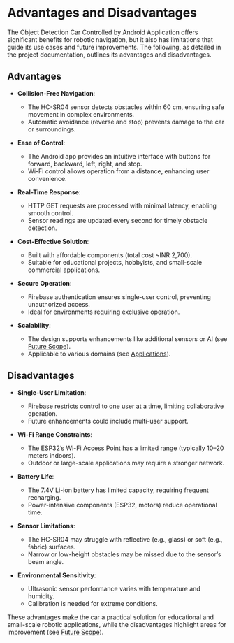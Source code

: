# Advantages and Disadvantages

The Object Detection Car Controlled by Android Application offers significant benefits for robotic navigation, but it also has limitations that guide its use cases and future improvements. The following, as detailed in the project documentation, outlines its advantages and disadvantages.

## Advantages
- **Collision-Free Navigation**:
  - The HC-SR04 sensor detects obstacles within 60 cm, ensuring safe movement in complex environments.
  - Automatic avoidance (reverse and stop) prevents damage to the car or surroundings.

- **Ease of Control**:
  - The Android app provides an intuitive interface with buttons for forward, backward, left, right, and stop.
  - Wi-Fi control allows operation from a distance, enhancing user convenience.

- **Real-Time Response**:
  - HTTP GET requests are processed with minimal latency, enabling smooth control.
  - Sensor readings are updated every second for timely obstacle detection.

- **Cost-Effective Solution**:
  - Built with affordable components (total cost ~INR 2,700).
  - Suitable for educational projects, hobbyists, and small-scale commercial applications.

- **Secure Operation**:
  - Firebase authentication ensures single-user control, preventing unauthorized access.
  - Ideal for environments requiring exclusive operation.

- **Scalability**:
  - The design supports enhancements like additional sensors or AI (see [Future Scope](future_scope.markdown)).
  - Applicable to various domains (see [Applications](applications.markdown)).

## Disadvantages
- **Single-User Limitation**:
  - Firebase restricts control to one user at a time, limiting collaborative operation.
  - Future enhancements could include multi-user support.

- **Wi-Fi Range Constraints**:
  - The ESP32’s Wi-Fi Access Point has a limited range (typically 10–20 meters indoors).
  - Outdoor or large-scale applications may require a stronger network.

- **Battery Life**:
  - The 7.4V Li-ion battery has limited capacity, requiring frequent recharging.
  - Power-intensive components (ESP32, motors) reduce operational time.

- **Sensor Limitations**:
  - The HC-SR04 may struggle with reflective (e.g., glass) or soft (e.g., fabric) surfaces.
  - Narrow or low-height obstacles may be missed due to the sensor’s beam angle.

- **Environmental Sensitivity**:
  - Ultrasonic sensor performance varies with temperature and humidity.
  - Calibration is needed for extreme conditions.

These advantages make the car a practical solution for educational and small-scale robotic applications, while the disadvantages highlight areas for improvement (see [Future Scope](future_scope.markdown)).
